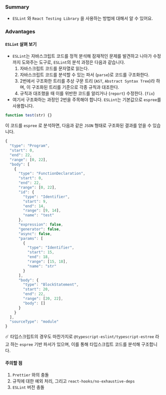 ### Summary
- `ESLint` 와 `React Testing Library` 을 사용하는 방법에 대해서 알 수 있어요.

### Advantages
#### `ESLint` 살펴 보기
- `ESLint`는 자바스크립트 코드를 정적 분석해 잠재적인 문제를 발견하고 나아가 수정까지 도와주는 도구로, `ESLint`의 분석 과정은 다음과 같습니다.
  1. 자바스크립트 코드를 문자열로 읽는다.
  2. 자바스크립트 코드를 분석할 수 있는 파서 (`parse`)로 코드를 구조화한다.
  3. 2번에서 구조화한 트리를 추상 구문 트리 (`AST`, `Abstract Syntax Tree`)라 하며, 이 구조화된 트리를 기준으로 각종 규칙과 대조한다.
  4. 규칙과 대조했을 때 이를 위반한 코드를 알리거나 (`report`) 수정한다. (`fix`)
- 여기서 구조화하는 과정인 2번을 주목해야 합니다. `ESLint`는 기본값으로 `espree`를 사용합니다.

```js
function test(str) {}
```

이 코드를 `espree` 로 분석하면, 다음과 같은 `JSON` 형태로 구조화된 결과를 얻을 수 있습니다.

```js
{
  "type": "Program",
  "start": 0,
  "end": 22,
  "range": [0, 22],
  "body": [
    {
      "type": "FunctionDeclaration",
      "start": 0,
      "end": 22,
      "range": [0, 22],
      "id": {
        "type": "Identifier",
        "start": 9,
        "end": 14,
        "range": [9, 14],
        "name": "test"
      },
      "expression": false,
      "generator": false,
      "async": false,
      "params": [
        {
          "type": "Identifier",
          "start": 15,
          "end": 18,
          "range": [15, 18],
          "name": "str"
        }
      ],
      "body": {
        "type": "BlockStatement",
        "start": 20,
        "end": 22,
        "range": [20, 22],
        "body": []
      }
    }
  ],
  "sourceType": "module"
}
```

☄️ 타입스크립트의 경우도 마찬가지로 `@typescript-eslint/typescript-estree` 라고 하는 `espree` 기반 파서가 있으며, 이를 통해 타입스크립트 코드를 분석해 구조합니다.

#### 주의할 점
1. `Prettier` 와의 충돌
2. 규칙에 대한 예외 처리, 그리고 `react-hooks/no-exhaustive-deps`
3. `ESLint` 버전 충돌